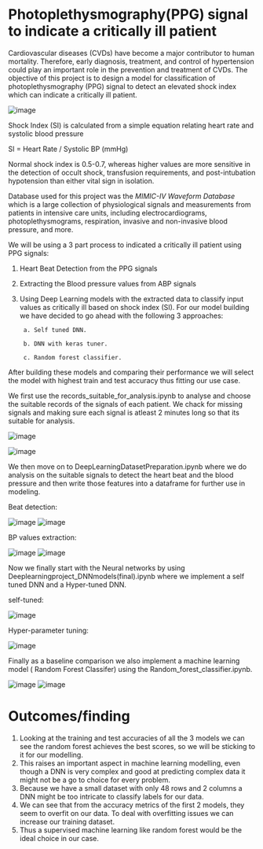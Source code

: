 # Photoplethysmography(PPG) signal to indicate a critically ill patient

Cardiovascular diseases (CVDs) have become a major contributor to human mortality. Therefore, early diagnosis, treatment, and control of hypertension could play an important role in the prevention and treatment of CVDs.
The objective of this project is to design a model for classification of photoplethysmography (PPG) signal to detect an elevated shock index which can indicate a critically ill patient.

![image](https://user-images.githubusercontent.com/127339967/223808102-06fb9577-65b6-4a88-a70c-ff707d4341d9.png)

Shock Index (SI) is calculated from a simple equation relating heart rate and systolic blood pressure

SI = Heart Rate / Systolic BP (mmHg)

Normal shock index is 0.5-0.7, whereas higher values are more sensitive in the detection of occult shock, transfusion requirements, and post-intubation hypotension than either vital sign in isolation.

Database used for this project was the *MIMIC-IV Waveform Database* which is a large collection of physiological signals and measurements from patients in intensive care units, including electrocardiograms, photoplethysmograms, respiration, invasive and non-invasive blood pressure, and more.

We will be using a 3 part process to indicated a critically ill patient using PPG signals:

1. Heart Beat Detection from the PPG signals
2. Extracting the Blood pressure values from ABP signals
3. Using Deep Learning models with the extracted data to classify input values as critically ill based on shock index (SI).
   For our model building we have decided to go ahead with the following 3 approaches:
   
        a. Self tuned DNN.
      
        b. DNN with keras tuner.
      
        c. Random forest classifier.
      
After building these models and comparing their performance we will select the model with highest train and test accuracy thus fitting our use case.


We first use the records_suitable_for_analysis.ipynb to analyse and choose the suitable records of the signals of each patient. We chack for missing signals and making sure each signal is atleast 2 minutes long so that its suitable for analysis.

![image](https://user-images.githubusercontent.com/127339967/223806195-418577f8-6c6b-4960-8377-9bd38b47f25b.png)


![image](https://user-images.githubusercontent.com/127339967/223806137-0c131215-e8de-4921-b09d-49361ff4424b.png)


We then move on to DeepLearningDatasetPreparation.ipynb where we do analysis on the suitable signals to detect the heart beat and the blood pressure and then write those features into a dataframe for further use in modeling.

Beat detection:

![image](https://user-images.githubusercontent.com/127339967/223806331-7ddd3a68-4e6e-414a-87c0-85bd17accc80.png)
![image](https://user-images.githubusercontent.com/127339967/223806382-003b2e30-af82-4d67-acd3-1090310d6c7a.png)

BP values extraction:

![image](https://user-images.githubusercontent.com/127339967/223806481-91c7d43d-1f9a-4cc6-9cd1-e94bf7fa23f1.png)
![image](https://user-images.githubusercontent.com/127339967/223806494-3e73c1d0-901b-429d-a511-074f4338569c.png)

Now we finally start with the Neural networks by using Deeplearningproject_DNNmodels(final).ipynb where we implement a self tuned DNN and a Hyper-tuned DNN.

self-tuned:

![image](https://user-images.githubusercontent.com/127339967/223806828-3bc12bfa-43e6-4b8a-8b97-c328717bfeef.png)

Hyper-parameter tuning:

![image](https://user-images.githubusercontent.com/127339967/223806920-2ba54d87-f185-438d-8863-828bcafa59c4.png)

Finally as a baseline comparison we also implement a machine learning model ( Random Forest Classifer) using the Random_forest_classifier.ipynb.

![image](https://user-images.githubusercontent.com/127339967/223807097-33ee1f1d-d430-45eb-b760-e1f9b56e9978.png)
![image](https://user-images.githubusercontent.com/127339967/223807001-04d06abd-0e8d-402f-8b64-febdef72c31e.png)

# Outcomes/finding

1. Looking at the training and test accuracies of all the 3 models we can see the random forest achieves the best scores, so we will be sticking to it for our modelling.
2. This raises an important aspect in machine learning modelling, even though a DNN is very complex and good at predicting complex data it might not be a go to choice for every problem.
3. Because we have a small dataset with only  48 rows and 2 columns a DNN might be too intricate to classify labels for our data. 
4. We can see that from the accuracy metrics of the first 2 models, they seem to overfit on our data. To deal with overfitting issues we can increase our training dataset.
5. Thus a supervised machine learning like random forest would be the ideal choice in our case.

